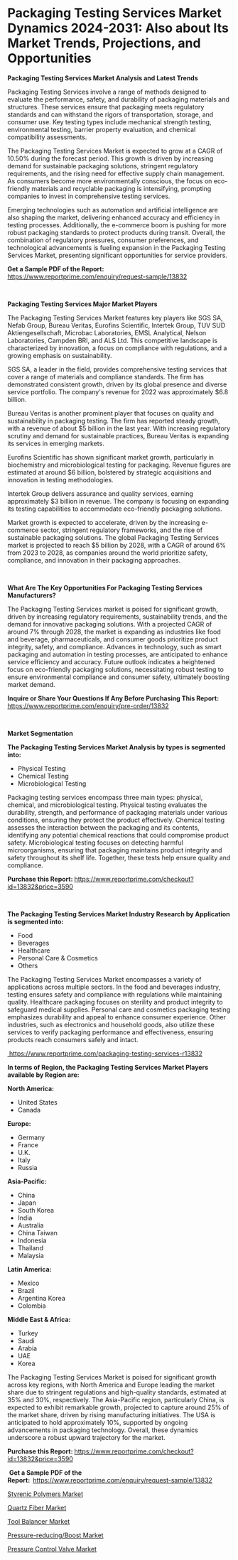 <p><h1>Packaging Testing Services Market Dynamics 2024-2031: Also about Its Market Trends, Projections, and Opportunities</h1></p><p><strong>Packaging Testing Services Market Analysis and Latest Trends</strong></p>
<p><p>Packaging Testing Services involve a range of methods designed to evaluate the performance, safety, and durability of packaging materials and structures. These services ensure that packaging meets regulatory standards and can withstand the rigors of transportation, storage, and consumer use. Key testing types include mechanical strength testing, environmental testing, barrier property evaluation, and chemical compatibility assessments.</p><p>The Packaging Testing Services Market is expected to grow at a CAGR of 10.50% during the forecast period. This growth is driven by increasing demand for sustainable packaging solutions, stringent regulatory requirements, and the rising need for effective supply chain management. As consumers become more environmentally conscious, the focus on eco-friendly materials and recyclable packaging is intensifying, prompting companies to invest in comprehensive testing services.</p><p>Emerging technologies such as automation and artificial intelligence are also shaping the market, delivering enhanced accuracy and efficiency in testing processes. Additionally, the e-commerce boom is pushing for more robust packaging standards to protect products during transit. Overall, the combination of regulatory pressures, consumer preferences, and technological advancements is fueling expansion in the Packaging Testing Services Market, presenting significant opportunities for service providers.</p></p>
<p><strong>Get a Sample PDF of the Report:&nbsp;</strong> <a href="https://www.reportprime.com/enquiry/request-sample/13832?utm_campaign=1133&utm_medium=2&utm_source=Github&utm_content=ia&utm_term=29112024&utm_id=packaging-testing-services">https://www.reportprime.com/enquiry/request-sample/13832</a></p>
<p>&nbsp;</p>
<p><strong>Packaging Testing Services Major Market Players</strong></p>
<p><p>The Packaging Testing Services Market features key players like SGS SA, Nefab Group, Bureau Veritas, Eurofins Scientific, Intertek Group, TUV SUD Aktiengesellschaft, Microbac Laboratories, EMSL Analytical, Nelson Laboratories, Campden BRI, and ALS Ltd. This competitive landscape is characterized by innovation, a focus on compliance with regulations, and a growing emphasis on sustainability.</p><p>SGS SA, a leader in the field, provides comprehensive testing services that cover a range of materials and compliance standards. The firm has demonstrated consistent growth, driven by its global presence and diverse service portfolio. The company's revenue for 2022 was approximately $6.8 billion.</p><p>Bureau Veritas is another prominent player that focuses on quality and sustainability in packaging testing. The firm has reported steady growth, with a revenue of about $5 billion in the last year. With increasing regulatory scrutiny and demand for sustainable practices, Bureau Veritas is expanding its services in emerging markets.</p><p>Eurofins Scientific has shown significant market growth, particularly in biochemistry and microbiological testing for packaging. Revenue figures are estimated at around $6 billion, bolstered by strategic acquisitions and innovation in testing methodologies.</p><p>Intertek Group delivers assurance and quality services, earning approximately $3 billion in revenue. The company is focusing on expanding its testing capabilities to accommodate eco-friendly packaging solutions. </p><p>Market growth is expected to accelerate, driven by the increasing e-commerce sector, stringent regulatory frameworks, and the rise of sustainable packaging solutions. The global Packaging Testing Services market is projected to reach $5 billion by 2028, with a CAGR of around 6% from 2023 to 2028, as companies around the world prioritize safety, compliance, and innovation in their packaging approaches.</p></p>
<p>&nbsp;</p>
<p><strong>What Are The Key Opportunities For Packaging Testing Services Manufacturers?</strong></p>
<p><p>The Packaging Testing Services market is poised for significant growth, driven by increasing regulatory requirements, sustainability trends, and the demand for innovative packaging solutions. With a projected CAGR of around 7% through 2028, the market is expanding as industries like food and beverage, pharmaceuticals, and consumer goods prioritize product integrity, safety, and compliance. Advances in technology, such as smart packaging and automation in testing processes, are anticipated to enhance service efficiency and accuracy. Future outlook indicates a heightened focus on eco-friendly packaging solutions, necessitating robust testing to ensure environmental compliance and consumer safety, ultimately boosting market demand.</p></p>
<p><strong>Inquire or Share Your Questions If Any Before Purchasing This Report:</strong> <a href="https://www.reportprime.com/enquiry/pre-order/13832?utm_campaign=1133&utm_medium=2&utm_source=Github&utm_content=ia&utm_term=29112024&utm_id=packaging-testing-services">https://www.reportprime.com/enquiry/pre-order/13832</a></p>
<p>&nbsp;</p>
<p><strong>Market Segmentation</strong></p>
<p><strong>The Packaging Testing Services Market Analysis by types is segmented into:</strong></p>
<p><ul><li>Physical Testing</li><li>Chemical Testing</li><li>Microbiological Testing</li></ul></p>
<p><p>Packaging testing services encompass three main types: physical, chemical, and microbiological testing. Physical testing evaluates the durability, strength, and performance of packaging materials under various conditions, ensuring they protect the product effectively. Chemical testing assesses the interaction between the packaging and its contents, identifying any potential chemical reactions that could compromise product safety. Microbiological testing focuses on detecting harmful microorganisms, ensuring that packaging maintains product integrity and safety throughout its shelf life. Together, these tests help ensure quality and compliance.</p></p>
<p><strong>Purchase this Report:&nbsp;</strong><a href="https://www.reportprime.com/checkout?id=13832&price=3590&utm_campaign=1133&utm_medium=2&utm_source=Github&utm_content=ia&utm_term=29112024&utm_id=packaging-testing-services">https://www.reportprime.com/checkout?id=13832&price=3590</a></p>
<p>&nbsp;</p>
<p><strong>The Packaging Testing Services Market Industry Research by Application is segmented into:</strong></p>
<p><ul><li>Food</li><li>Beverages</li><li>Healthcare</li><li>Personal Care & Cosmetics</li><li>Others</li></ul></p>
<p><p>The Packaging Testing Services Market encompasses a variety of applications across multiple sectors. In the food and beverages industry, testing ensures safety and compliance with regulations while maintaining quality. Healthcare packaging focuses on sterility and product integrity to safeguard medical supplies. Personal care and cosmetics packaging testing emphasizes durability and appeal to enhance consumer experience. Other industries, such as electronics and household goods, also utilize these services to verify packaging performance and effectiveness, ensuring products reach consumers safely and intact.</p></p>
<p><a href="https://www.reportprime.com/packaging-testing-services-r13832?utm_campaign=1133&utm_medium=2&utm_source=Github&utm_content=ia&utm_term=29112024&utm_id=packaging-testing-services">&nbsp;https://www.reportprime.com/packaging-testing-services-r13832</a></p>
<p><strong>In terms of Region, the Packaging Testing Services Market Players available by Region are:</strong></p>
<p>
    <p> <strong> North America: </strong>
        <ul>
            <li>United States</li>
            <li>Canada</li>
        </ul>
        </p> 
    <p> <strong> Europe: </strong>
        <ul>
            <li>Germany</li>
            <li>France</li>
            <li>U.K.</li>
            <li>Italy</li>
            <li>Russia</li>
        </ul>
        </p> 
    <p> <strong> Asia-Pacific: </strong>
        <ul>
            <li>China</li>
            <li>Japan</li>
            <li>South Korea</li>
            <li>India</li>
            <li>Australia</li>
            <li>China Taiwan</li>
            <li>Indonesia</li>
            <li>Thailand</li>
            <li>Malaysia</li>
        </ul>
        </p> 
    <p> <strong> Latin America: </strong>
        <ul>
            <li>Mexico</li>
            <li>Brazil</li>
            <li>Argentina Korea</li>
            <li>Colombia</li>
        </ul>
        </p> 
    <p> <strong> Middle East & Africa: </strong>
        <ul>
            <li>Turkey</li>
            <li>Saudi</li>
            <li>Arabia</li>
            <li>UAE</li>
            <li>Korea</li>
        </ul>
    </p>
    </p>
<p><p>The Packaging Testing Services Market is poised for significant growth across key regions, with North America and Europe leading the market share due to stringent regulations and high-quality standards, estimated at 35% and 30%, respectively. The Asia-Pacific region, particularly China, is expected to exhibit remarkable growth, projected to capture around 25% of the market share, driven by rising manufacturing initiatives. The USA is anticipated to hold approximately 10%, supported by ongoing advancements in packaging technology. Overall, these dynamics underscore a robust upward trajectory for the market.</p></p>
<p><strong>Purchase this Report: </strong><a href="https://www.reportprime.com/checkout?id=13832&price=3590&utm_campaign=1133&utm_medium=2&utm_source=Github&utm_content=ia&utm_term=29112024&utm_id=packaging-testing-services">https://www.reportprime.com/checkout?id=13832&price=3590</a></p>
<p>&nbsp;<strong>Get a Sample PDF of the Report:&nbsp;&nbsp;</strong><a href="https://www.reportprime.com/enquiry/request-sample/13832?utm_campaign=1133&utm_medium=2&utm_source=Github&utm_content=ia&utm_term=29112024&utm_id=packaging-testing-services">https://www.reportprime.com/enquiry/request-sample/13832</a></p>
<p><strong></strong></p>
<p><p><a href="https://www.linkedin.com/pulse/styrenic-polymers-market-share-analysis-growth-trends-fsjkf?utm_campaign=1133&utm_medium=2&utm_source=Github&utm_content=ia&utm_term=29112024&utm_id=packaging-testing-services">Styrenic Polymers Market</a></p><p><a href="https://www.linkedin.com/pulse/global-quartz-fiber-market-trends-forecasts-strategic-dr5of?utm_campaign=1133&utm_medium=2&utm_source=Github&utm_content=ia&utm_term=29112024&utm_id=packaging-testing-services">Quartz Fiber Market</a></p><p><a href="https://issuu.com/reportprime-2/docs/tool-balancer-market-size-2030.pptx?utm_campaign=1133&utm_medium=2&utm_source=Github&utm_content=ia&utm_term=29112024&utm_id=packaging-testing-services">Tool Balancer Market</a></p><p><a href="https://issuu.com/reportprime-2/docs/pressure-reducingboost-market-size-2030.pptx?utm_campaign=1133&utm_medium=2&utm_source=Github&utm_content=ia&utm_term=29112024&utm_id=packaging-testing-services">Pressure-reducing/Boost Market</a></p><p><a href="https://www.linkedin.com/pulse/exploring-pressure-control-valve-market-dynamics-revenue-cutve?utm_campaign=1133&utm_medium=2&utm_source=Github&utm_content=ia&utm_term=29112024&utm_id=packaging-testing-services">Pressure Control Valve Market</a></p></p>